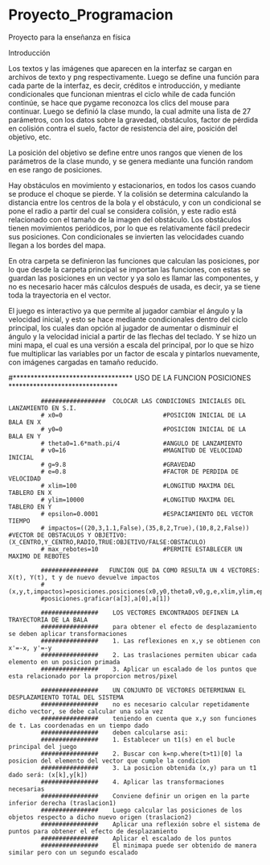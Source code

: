 # Proyecto_Programacion
 Proyecto para la enseñanza en física


 Introducción

 Los textos y las imágenes que aparecen en la interfaz se cargan en archivos de texto y png respectivamente. Luego se define una función para cada parte de la interfaz, es decir, créditos e introducción, y mediante condicionales que funcionan mientras el ciclo while de cada función continúe, se hace que pygame reconozca los clics del mouse para continuar. Luego se definió la clase mundo, la cual admite una lista de 27 parámetros, con los datos sobre la gravedad, obstáculos, factor de pérdida en colisión contra el suelo, factor de resistencia del aire, posición del objetivo, etc.

 La posición del objetivo se define entre unos rangos que vienen de los parámetros de la clase mundo, y se genera mediante una función random en ese rango de posiciones.

 Hay obstáculos en movimiento y estacionarios, en todos los casos cuando se produce el choque se pierde. Y la colisión se determina calculando la distancia entre los centros de la bola y el obstáculo, y con un condicional se pone el radio a partir del cual se considera colisión, y este radio está relacionado con el tamaño de la imagen del obstáculo. Los obstáculos tienen movimientos periódicos, por lo que es relativamente fácil predecir sus posiciones. Con condicionales se invierten las velocidades cuando llegan a los bordes del mapa.

 En otra carpeta se definieron las funciones que calculan las posiciones, por lo que desde la carpeta principal se importan las funciones, con estas se guardan las posiciones en un vector y ya solo es llamar las componentes, y no es necesario hacer más cálculos después de usada, es decir, ya se tiene toda la trayectoria en el vector.

 El juego es interactivo ya que permite al jugador cambiar el ángulo y la velocidad inicial, y esto se hace mediante condicionales dentro del ciclo principal, los cuales dan opción al jugador de aumentar o disminuir el ángulo y la velocidad inicial a partir de las flechas del teclado. Y se hizo un mini mapa, el cual es una versión a escala del principal, por lo que se hizo fue multiplicar las variables por un factor de escala y pintarlos nuevamente, con imágenes cargadas en tamaño reducido.



 #********************************** USO DE LA FUNCION POSICIONES *******************************


             ##################  COLOCAR LAS CONDICIONES INICIALES DEL LANZAMIENTO EN S.I.
             # x0=0                            #POSICION INICIAL DE LA BALA EN X
             # y0=0                            #POSICION INICIAL DE LA BALA EN Y  
             # theta0=1.6*math.pi/4            #ANGULO DE LANZAMIENTO
             # v0=16                           #MAGNITUD DE VELOCIDAD INICIAL
             # g=9.8                           #GRAVEDAD
             # e=0.8                           #FACTOR DE PERDIDA DE VELOCIDAD
             # xlim=100                        #LONGITUD MAXIMA DEL TABLERO EN X
             # ylim=10000                      #LONGITUD MAXIMA DEL TABLERO EN Y
             # epsilon=0.0001                  #ESPACIAMIENTO DEL VECTOR TIEMPO
             # impactos=((20,3,1.1,False),(35,8,2,True),(10,8,2,False))    #VECTOR DE OBSTACULOS Y OBJETIVO: (X_CENTRO,Y_CENTRO,RADIO,TRUE:OBJETIVO/FALSE:OBSTACULO)
             # max_rebotes=10                  #PERMITE ESTABLECER UN MAXIMO DE REBOTES

             ################   FUNCION QUE DA COMO RESULTA UN 4 VECTORES: X(t), Y(t), t y de nuevo devuelve impactos
             #(x,y,t,impactos)=posiciones.posiciones(x0,y0,theta0,v0,g,e,xlim,ylim,epsilon,impactos,max_rebotes)
             #posiciones.graficar(a[3],a[0],a[1])

             ################    LOS VECTORES ENCONTRADOS DEFINEN LA TRAYECTORIA DE LA BALA
             ################    para obtener el efecto de desplazamiento se deben aplicar transformaciones
             ################    1. Las reflexiones en x,y se obtienen con x'=-x, y'=-y
             ################    2. Las traslaciones permiten ubicar cada elemento en un posicion primada
             ################    3. Aplicar un escalado de los puntos que esta relacionado por la proporcion metros/pixel

             ################    UN CONJUNTO DE VECTORES DETERMINAN EL DESPLAZAMIENTO TOTAL DEL SISTEMA
             ################    no es necesario calcular repetidamente dicho vector, se debe calcular una sola vez
             ################    teniendo en cuenta que x,y son funciones de t. Las coordenadas en un tiempo dado
             ################    deben calcularse asi:
             ################    1. Establecer un t1(s) en el bucle principal del juego
             ################    2. Buscar con k=np.where(t>t1)[0] la posicion del elemento del vector que cumple la condicion
             ################    3. La posicion obtenida (x,y) para un t1 dado será: (x[k],y[k])
             ################    4. Aplicar las transformaciones necesarias
             ################    Conviene definir un origen en la parte inferior derecha (traslacion1)
             ################    Luego calcular las posiciones de los objetos respecto a dicho nuevo origen (traslacion2)
             ################    Aplicar una reflexión sobre el sistema de puntos para obtener el efecto de desplazamiento
             ################    Aplicar el escalado de los puntos
             ################    El minimapa puede ser obtenido de manera similar pero con un segundo escalado
